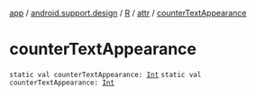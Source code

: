 [app](../../../index.md) / [android.support.design](../../index.md) / [R](../index.md) / [attr](index.md) / [counterTextAppearance](./counter-text-appearance.md)

# counterTextAppearance

`static val counterTextAppearance: `[`Int`](https://kotlinlang.org/api/latest/jvm/stdlib/kotlin/-int/index.html)
`static val counterTextAppearance: `[`Int`](https://kotlinlang.org/api/latest/jvm/stdlib/kotlin/-int/index.html)